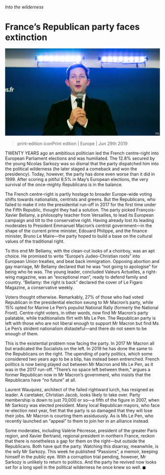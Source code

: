 ###### Into the wilderness

# France’s Republican party faces extinction 

![image](images/20190629_eup501.jpg) 

> print-edition iconPrint edition | Europe | Jun 29th 2019 

TWENTY YEARS ago an ambitious politician led the French centre-right into European Parliament elections and was humiliated. The 12.8% secured by the young Nicolas Sarkozy was so dismal that the party dispatched him into the political wilderness (he later staged a comeback and won the presidency). Today, however, the party has done even worse than it did in 1999. After scoring a pitiful 8.5% in May’s European elections, the very survival of the once-mighty Republicans is in the balance. 

The French centre-right is partly hostage to broader Europe-wide voting shifts towards nationalists, centrists and greens. But the Republicans, who failed to make it into the presidential run-off in 2017 for the first time under the Fifth Republic, thought they had a solution. The party picked François-Xavier Bellamy, a philosophy teacher from Versailles, to lead its European campaign and tilt to the conservative right. Having already lost its leading moderates to President Emmanuel Macron’s centrist government—in the shape of the current prime minister, Edouard Philippe, and the finance minister, Bruno Le Maire—the party hoped to build a base on the cultural values of the traditional right. 

To this end Mr Bellamy, with the clean-cut looks of a choirboy, was an apt choice. He promised to write “Europe’s Judeo-Christian roots” into European Union treaties, and beat back immigration. Opposing abortion and gay marriage, Mr Bellamy declared that he was “not going to apologise” for being who he was. The young leader, concluded Valeurs Actuelles, a right-wing magazine, was an “exceptional man”, ready to defend family and country. “Bellamy: the right is back” declared the cover of Le Figaro Magazine, a conservative weekly. 

Voters thought otherwise. Remarkably, 27% of those who had voted Republican in the presidential election swung to Mr Macron’s party, while 15% opted for Marine Le Pen’s populist National Rally (formerly the National Front). Centre-right voters, in other words, now find Mr Macron’s party palatable, while traditionalists flirt with Ms Le Pen. The Republican party is left with those who are not liberal enough to support Mr Macron but find Ms Le Pen’s strident nationalism distasteful—and there do not seem to be enough of them. 

This is the existential problem now facing the party. In 2017 Mr Macron all but eradicated the Socialists on the left. In 2019 he has done the same to the Republicans on the right. The upending of party politics, which some considered two years ago to be a blip, has instead been entrenched. French politics is now being played out between Mr Macron and Ms Le Pen, as it was in the 2017 run-off. “There’s no space left between them,” argues a former Republican now in Mr Macron’s government, who insists that the Republicans have “no future” at all. 

Laurent Wauquiez, architect of the failed rightward lurch, has resigned as leader. A caretaker, Christian Jacob, looks likely to take over. Party membership is down to just 70,000 or so—a fifth of the figure in 2007, when Mr Sarkozy was elected president. Many local Republican mayors, who face re-election next year, fret that the party is so damaged that they will lose their jobs. Mr Macron is courting them assiduously. As is Ms Le Pen, who recently launched an “appeal” to them to join her in an alliance instead. 

Some moderates, including Valérie Pécresse, president of the greater Paris region, and Xavier Bertrand, regional president in northern France, reckon that there is nonetheless a gap for them on the right—but outside the Republicans. Both have quit the party. Watching this disarray, meanwhile, is the wily Mr Sarkozy. This week he published “Passions”, a memoir, keeping himself in the public eye. With a corruption trial pending, however, Mr Sarkozy is unlikely to return to politics. And the party he revived now looks set for a long spell in the political wilderness he once knew so well. ◼ 

